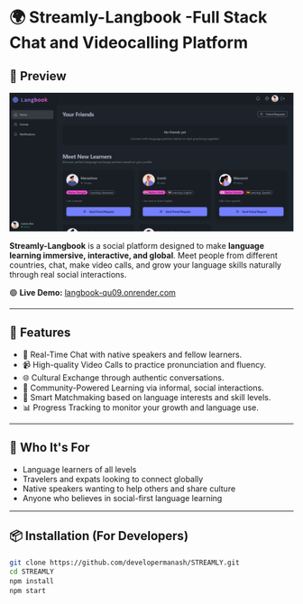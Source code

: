 # 🌍 Streamly-Langbook -Full Stack Chat and Videocalling Platform

## 📸 Preview

![App Screenshot](https://raw.githubusercontent.com/developermanash/STREAMLY/refs/heads/main/client/public/SS.png)


**Streamly-Langbook** is a social platform designed to make **language learning immersive, interactive, and global**. Meet people from different countries, chat, make video calls, and grow your language skills naturally through real social interactions.

🟢 **Live Demo:** [langbook-qu09.onrender.com](https://langbook-qu09.onrender.com)  


---

## 🚀 Features

- 💬 Real-Time Chat with native speakers and fellow learners.
- 📹 High-quality Video Calls to practice pronunciation and fluency.
- 🌐 Cultural Exchange through authentic conversations.
- 🧠 Community-Powered Learning via informal, social interactions.
- 🔎 Smart Matchmaking based on language interests and skill levels.
- 📊 Progress Tracking to monitor your growth and language use.

---

## 🎯 Who It's For

- Language learners of all levels
- Travelers and expats looking to connect globally
- Native speakers wanting to help others and share culture
- Anyone who believes in social-first language learning

---

## 📦 Installation (For Developers)

```bash
git clone https://github.com/developermanash/STREAMLY.git
cd STREAMLY
npm install
npm start
